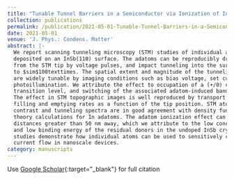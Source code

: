```yaml
---
title: "Tunable Tunnel Barriers in a Semiconductor via Ionization of Individual Atoms"
collection: publications
permalink: /publication/2021-05-01-Tunable-Tunnel-Barriers-in-a-Semiconductor-via-Ionization-of-Individual-Atoms
date: 2021-05-01
venue: 'J. Phys.: Condens. Matter'
abstract: |-
  We report scanning tunneling microscopy (STM) studies of individual adatoms
  deposited on an InSb(110) surface. The adatoms can be reproducibly dropped off
  from the STM tip by voltage pulses, and impact tunneling into the surface by up
  to $sim$100texttimes. The spatial extent and magnitude of the tunneling effect
  are widely tunable by imaging conditions such as bias voltage, set current and
  photoillumination. We attribute the effect to occupation of a (+/0) charge
  transition level, and switching of the associated adatom-induced band bending.
  The effect in STM topographic images is well reproduced by transport modeling of
  filling and emptying rates as a function of the tip position. STM atomic
  contrast and tunneling spectra are in good agreement with density functional
  theory calculations for In adatoms. The adatom ionization effect can extend to
  distances greater than 50 nm away, which we attribute to the low concentration
  and low binding energy of the residual donors in the undoped InSb crystal. These
  studies demonstrate how individual atoms can be used to sensitively control
  current flow in nanoscale devices.
category: manuscripts
---
```

Use [Google Scholar](https://scholar.google.com/scholar?q=Tunable+Tunnel+Barriers+in+a+Semiconductor+via+Ionization+of+Individual+Atoms){:target="_blank"} for full citation